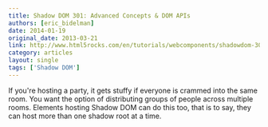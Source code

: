 ```yaml
---
title: Shadow DOM 301: Advanced Concepts & DOM APIs
authors: [eric_bidelman]
date: 2014-01-19
original_date: 2013-03-21
link: http://www.html5rocks.com/en/tutorials/webcomponents/shadowdom-301/
category: articles
layout: single
tags: ['Shadow DOM']
---
```


If you're hosting a party, it gets stuffy if everyone is crammed into the same room. You want the option of distributing groups of people across multiple rooms. Elements hosting Shadow DOM can do this too, that is to say, they can host more than one shadow root at a time.

<!-- Excerpt -->

